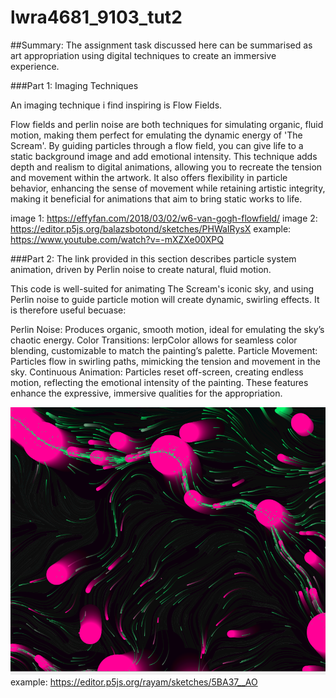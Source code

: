# lwra4681_9103_tut2

##Summary: 
The assignment task discussed here can be summarised as art appropriation using digital techniques to create an immersive experience.

###Part 1: Imaging Techniques

An imaging technique i find inspiring is Flow Fields. 

Flow fields and perlin noise are both techniques for simulating organic, fluid motion, making them perfect for emulating the dynamic energy of 'The Scream'. By guiding particles through a flow field, you can give life to a static background image and add emotional intensity. This technique adds depth and realism to digital animations, allowing you to recreate the tension and movement within the artwork. It also offers flexibility in particle behavior, enhancing the sense of movement while retaining artistic integrity, making it beneficial for animations that aim to bring static works to life.

image 1: https://effyfan.com/2018/03/02/w6-van-gogh-flowfield/
image 2: https://editor.p5js.org/balazsbotond/sketches/PHWaIRysX
example: https://www.youtube.com/watch?v=-mXZXe00XPQ



###Part 2:
The link provided in this section describes particle system animation, driven by Perlin noise to create natural, fluid motion.

This code is well-suited for animating The Scream's iconic sky, and using Perlin noise to guide particle motion will create dynamic, swirling effects. It is therefore useful becuase:

Perlin Noise: Produces organic, smooth motion, ideal for emulating the sky’s chaotic energy.
Color Transitions: lerpColor allows for seamless color blending, customizable to match the painting’s palette.
Particle Movement: Particles flow in swirling paths, mimicking the tension and movement in the sky.
Continuous Animation: Particles reset off-screen, creating endless motion, reflecting the emotional intensity of the painting.
These features enhance the expressive, immersive qualities for the appropriation.

![An image of partical system animation driven by Perlin noise](readmeImages/perlin_noise.png)
example:
https://editor.p5js.org/rayam/sketches/5BA37__AO